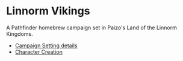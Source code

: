# Linnorm Vikings
A Pathfinder homebrew campaign set in Paizo's Land of the Linnorm Kingdoms.

- [Campaign Setting details](CampaignSetting.md)
- [Character Creation](CharacterCreation.md)
